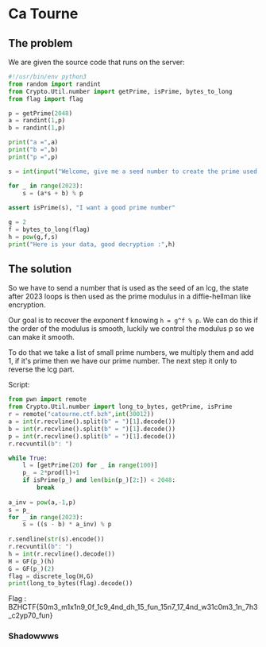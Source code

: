 
# Ca Tourne

## The problem

We are given the source code that runs on the server:
```py
#!/usr/bin/env python3
from random import randint
from Crypto.Util.number import getPrime, isPrime, bytes_to_long
from flag import flag

p = getPrime(2048)
a = randint(1,p)
b = randint(1,p)

print("a =",a)
print("b =",b)
print("p =",p)

s = int(input("Welcome, give me a seed number to create the prime used in our exchange : "))

for _ in range(2023):
	s = (a*s + b) % p
	
assert isPrime(s), "I want a good prime number"

g = 2
f = bytes_to_long(flag)
h = pow(g,f,s)
print("Here is your data, good decryption :",h)
```

## The solution

So we have to send a number that is used as the seed of an lcg, the state after 2023 loops is then used as the prime modulus in a diffie-hellman like encryption.

Our goal is to recover the exponent f knowing ``h = g^f % p``. We can do this if the order of the modulus is smooth, luckily we control the modulus p so we can make it smooth.

To do that we take a list of small prime numbers, we multiply them and add 1, if it's prime then we have our prime number. The next step it only to reverse the lcg part.

Script:
```py
from pwn import remote
from Crypto.Util.number import long_to_bytes, getPrime, isPrime
r = remote("catourne.ctf.bzh",int(30012))
a = int(r.recvline().split(b" = ")[1].decode())
b = int(r.recvline().split(b" = ")[1].decode())
p = int(r.recvline().split(b" = ")[1].decode())
r.recvuntil(b": ")

while True:
	l = [getPrime(20) for _ in range(100)]
	p_ = 2*prod(l)+1
	if isPrime(p_) and len(bin(p_)[2:]) < 2048:
		break
		
a_inv = pow(a,-1,p)
s = p_
for _ in range(2023):
	s = ((s - b) * a_inv) % p
	
r.sendline(str(s).encode())
r.recvuntil(b": ")
h = int(r.recvline().decode())
H = GF(p_)(h)
G = GF(p_)(2)
flag = discrete_log(H,G)
print(long_to_bytes(flag).decode())
```

Flag : BZHCTF{50m3_m1x1n9_0f_1c9_4nd_dh_15_fun_15n7_17_4nd_w31c0m3_1n_7h3_c2yp70_fun}

### Shadowwws
